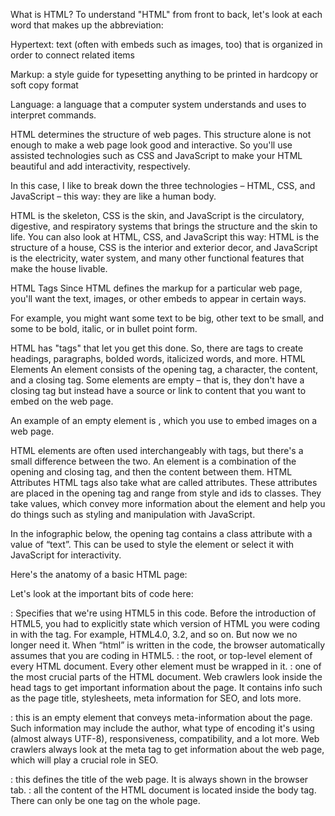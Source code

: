 What is HTML?
To understand "HTML" from front to back, let's look at each word that makes up the abbreviation:

Hypertext: text (often with embeds such as images, too) that is organized in order to connect related items

Markup: a style guide for typesetting anything to be printed in hardcopy or soft copy format

Language: a language that a computer system understands and uses to interpret commands.

HTML determines the structure of web pages. This structure alone is not enough to make a web page look good and interactive. So you'll use assisted technologies such as CSS and JavaScript to make your HTML beautiful and add interactivity, respectively.

In this case, I like to break down the three technologies – HTML, CSS, and JavaScript – this way: they are like a human body.

HTML is the skeleton,
CSS is the skin,
and JavaScript is the circulatory, digestive, and respiratory systems that brings the structure and the skin to life.
You can also look at HTML, CSS, and JavaScript this way: HTML is the structure of a house, CSS is the interior and exterior decor, and JavaScript is the electricity, water system, and many other functional features that make the house livable.

HTML Tags
Since HTML defines the markup for a particular web page, you'll want the text, images, or other embeds to appear in certain ways.

For example, you might want some text to be big, other text to be small, and some to be bold, italic, or in bullet point form.

HTML has "tags" that let you get this done. So, there are tags to create headings, paragraphs, bolded words, italicized words, and more.
HTML Elements
An element consists of the opening tag, a character, the content, and a closing tag. Some elements are empty – that is, they don't have a closing tag but instead have a source or link to content that you want to embed on the web page.

An example of an empty element is <img>, which you use to embed images on a web page.

HTML elements are often used interchangeably with tags, but there's a small difference between the two. An element is a combination of the opening and closing tag, and then the content between them.
HTML Attributes
HTML tags also take what are called attributes. These attributes are placed in the opening tag and range from style and ids to classes. They take values, which convey more information about the element and help you do things such as styling and manipulation with JavaScript.

In the infographic below, the opening tag contains a class attribute with a value of “text”. This can be used to style the element or select it with JavaScript for interactivity.

Here's the anatomy of a basic HTML page:

<!DOCTYPE html>
<html>
  <head>
    <meta charset="UTF-8" />
    <meta http-equiv="X-UA-Compatible" content="IE=edge" />
    <meta name="viewport" content="width=device-width, initial-scale=1.0" />
    <title>Definition of HTML</title>
  </head>
  <body>
    <!--Page content such as text and images goes in here-->
  </body>
</html>

Let's look at the important bits of code here:

<!Doctype html>: Specifies that we're using HTML5 in this code. Before the introduction of HTML5, you had to explicitly state which version of HTML you were coding in with the <!Doctype> tag. For example, HTML4.0, 3.2, and so on. But now we no longer need it. When “html” is written in the code, the browser automatically assumes that you are coding in HTML5.

<html></html>: the root, or top-level element of every HTML document. Every other element must be wrapped in it.

<head></head>: one of the most crucial parts of the HTML document. Web crawlers look inside the head tags to get important information about the page. It contains info such as the page title, stylesheets, meta information for SEO, and lots more.

<meta />: this is an empty element that conveys meta-information about the page. Such information may include the author, what type of encoding it's using (almost always UTF-8), responsiveness, compatibility, and a lot more. Web crawlers always look at the meta tag to get information about the web page, which will play a crucial role in SEO.

<title></title>: this defines the title of the web page. It is always shown in the browser tab.

<body></body>: all the content of the HTML document is located inside the body tag. There can only be one <body> tag on the whole page.
